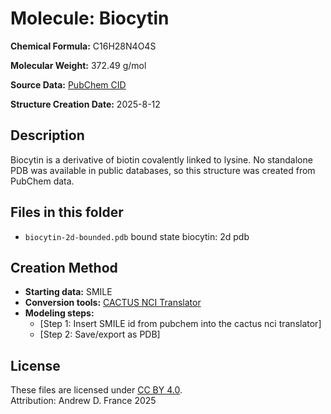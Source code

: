 # Molecule: Biocytin

**Chemical Formula:** C16H28N4O4S  

**Molecular Weight:** 372.49 g/mol

**Source Data:** [PubChem CID](https://pubchem.ncbi.nlm.nih.gov/compound/Biocytin)

**Structure Creation Date:** 2025-8-12

## Description
Biocytin is a derivative of biotin covalently linked to lysine. No standalone PDB was available in public databases, so this structure was created from PubChem data.

## Files in this folder
- `biocytin-2d-bounded.pdb` bound state biocytin: 2d pdb

## Creation Method
- **Starting data:** SMILE
- **Conversion tools:** [CACTUS NCI Translator](https://cactus.nci.nih.gov/translate/)
- **Modeling steps:**  
  - [Step 1: Insert SMILE id from pubchem into the cactus nci translator]
  - [Step 2: Save/export as PDB]

## License
These files are licensed under [CC BY 4.0](https://creativecommons.org/licenses/by/4.0/).  
Attribution: Andrew D. France 2025

